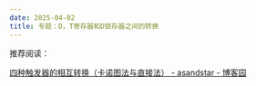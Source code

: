 ```yaml
---
date: 2025-04-02
title: 专题：D，T寄存器和D锁存器之间的转换
---
```


推荐阅读：

[四种触发器的相互转换（卡诺图法与直接法） - asandstar - 博客园](https://www.cnblogs.com/asandstar/p/16949856.html)

<!--more-->

### 

